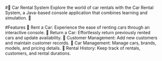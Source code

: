#🚗 Car Rental System
Explore the world of car rentals with the Car Rental System, a Java-based console application that combines learning and simulation. 🌟

#Features
🚀 Rent a Car: Experience the ease of renting cars through an interactive console. 
🔁 Return a Car: Effortlessly return previously rented cars and update availability.
👥 Customer Management: Add new customers and maintain customer records. 
🚗 Car Management: Manage cars, brands, models, and pricing details. 
📝 Rental History: Keep track of rentals, customers, and rental durations.
